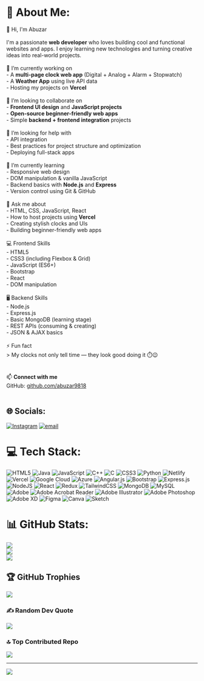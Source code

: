 # 💫 About Me:
👋 Hi, I'm Abuzar<br><br>I'm a passionate **web developer** who loves building cool and functional websites and apps. I enjoy learning new technologies and turning creative ideas into real-world projects.<br><br> 🔭 I’m currently working on<br>- A **multi-page clock web app** (Digital + Analog + Alarm + Stopwatch)<br>- A **Weather App** using live API data<br>- Hosting my projects on **Vercel**<br><br> 👯 I’m looking to collaborate on<br>- **Frontend UI design** and **JavaScript projects**<br>- **Open-source beginner-friendly web apps**<br>- Simple **backend + frontend integration** projects<br><br>🤝 I’m looking for help with<br>- API integration<br>- Best practices for project structure and optimization<br>- Deploying full-stack apps<br><br> 🌱 I’m currently learning<br>- Responsive web design<br>- DOM manipulation & vanilla JavaScript<br>- Backend basics with **Node.js** and **Express**<br>- Version control using Git & GitHub<br><br> 💬 Ask me about<br>- HTML, CSS, JavaScript, React<br>- How to host projects using **Vercel**<br>- Creating stylish clocks and UIs<br>- Building beginner-friendly web apps<br><br>💻 Frontend Skills<br>- HTML5<br>- CSS3 (including Flexbox & Grid)<br>- JavaScript (ES6+)<br>- Bootstrap<br>- React<br>- DOM manipulation<br><br> 🖥️ Backend Skills<br>- Node.js<br>- Express.js<br>- Basic MongoDB (learning stage)<br>- REST APIs (consuming & creating)<br>- JSON & AJAX basics<br><br>⚡ Fun fact<br>> My clocks not only tell time — they look good doing it ⏱️😉<br><br><br>📫 **Connect with me**  <br>GitHub: [github.com/abuzar9818](https://github.com/abuzar9818)  <br><br>


## 🌐 Socials:
[![Instagram](https://img.shields.io/badge/Instagram-%23E4405F.svg?logo=Instagram&logoColor=white)](https://instagram.com/abuzar9818) [![email](https://img.shields.io/badge/Email-D14836?logo=gmail&logoColor=white)](mailto:abuzarahmad678@gmail.com) 

# 💻 Tech Stack:
![HTML5](https://img.shields.io/badge/html5-%23E34F26.svg?style=for-the-badge&logo=html5&logoColor=white) ![Java](https://img.shields.io/badge/java-%23ED8B00.svg?style=for-the-badge&logo=openjdk&logoColor=white) ![JavaScript](https://img.shields.io/badge/javascript-%23323330.svg?style=for-the-badge&logo=javascript&logoColor=%23F7DF1E) ![C++](https://img.shields.io/badge/c++-%2300599C.svg?style=for-the-badge&logo=c%2B%2B&logoColor=white) ![C](https://img.shields.io/badge/c-%2300599C.svg?style=for-the-badge&logo=c&logoColor=white) ![CSS3](https://img.shields.io/badge/css3-%231572B6.svg?style=for-the-badge&logo=css3&logoColor=white) ![Python](https://img.shields.io/badge/python-3670A0?style=for-the-badge&logo=python&logoColor=ffdd54) ![Netlify](https://img.shields.io/badge/netlify-%23000000.svg?style=for-the-badge&logo=netlify&logoColor=#00C7B7) ![Vercel](https://img.shields.io/badge/vercel-%23000000.svg?style=for-the-badge&logo=vercel&logoColor=white) ![Google Cloud](https://img.shields.io/badge/GoogleCloud-%234285F4.svg?style=for-the-badge&logo=google-cloud&logoColor=white) ![Azure](https://img.shields.io/badge/azure-%230072C6.svg?style=for-the-badge&logo=microsoftazure&logoColor=white) ![Angular.js](https://img.shields.io/badge/angular.js-%23E23237.svg?style=for-the-badge&logo=angularjs&logoColor=white) ![Bootstrap](https://img.shields.io/badge/bootstrap-%238511FA.svg?style=for-the-badge&logo=bootstrap&logoColor=white) ![Express.js](https://img.shields.io/badge/express.js-%23404d59.svg?style=for-the-badge&logo=express&logoColor=%2361DAFB) ![NodeJS](https://img.shields.io/badge/node.js-6DA55F?style=for-the-badge&logo=node.js&logoColor=white) ![React](https://img.shields.io/badge/react-%2320232a.svg?style=for-the-badge&logo=react&logoColor=%2361DAFB) ![Redux](https://img.shields.io/badge/redux-%23593d88.svg?style=for-the-badge&logo=redux&logoColor=white) ![TailwindCSS](https://img.shields.io/badge/tailwindcss-%2338B2AC.svg?style=for-the-badge&logo=tailwind-css&logoColor=white) ![MongoDB](https://img.shields.io/badge/MongoDB-%234ea94b.svg?style=for-the-badge&logo=mongodb&logoColor=white) ![MySQL](https://img.shields.io/badge/mysql-4479A1.svg?style=for-the-badge&logo=mysql&logoColor=white) ![Adobe](https://img.shields.io/badge/adobe-%23FF0000.svg?style=for-the-badge&logo=adobe&logoColor=white) ![Adobe Acrobat Reader](https://img.shields.io/badge/Adobe%20Acrobat%20Reader-EC1C24.svg?style=for-the-badge&logo=Adobe%20Acrobat%20Reader&logoColor=white) ![Adobe Illustrator](https://img.shields.io/badge/adobe%20illustrator-%23FF9A00.svg?style=for-the-badge&logo=adobe%20illustrator&logoColor=white) ![Adobe Photoshop](https://img.shields.io/badge/adobe%20photoshop-%2331A8FF.svg?style=for-the-badge&logo=adobe%20photoshop&logoColor=white) ![Adobe XD](https://img.shields.io/badge/Adobe%20XD-470137?style=for-the-badge&logo=Adobe%20XD&logoColor=#FF61F6) ![Figma](https://img.shields.io/badge/figma-%23F24E1E.svg?style=for-the-badge&logo=figma&logoColor=white) ![Canva](https://img.shields.io/badge/Canva-%2300C4CC.svg?style=for-the-badge&logo=Canva&logoColor=white) ![Sketch](https://img.shields.io/badge/Sketch-FFB387?style=for-the-badge&logo=sketch&logoColor=black)
# 📊 GitHub Stats:
![](https://github-readme-stats.vercel.app/api?username=abuzar9818&theme=dark&hide_border=false&include_all_commits=true&count_private=false)<br/>
![](https://nirzak-streak-stats.vercel.app/?user=abuzar9818&theme=dark&hide_border=false)<br/>
![](https://github-readme-stats.vercel.app/api/top-langs/?username=abuzar9818&theme=dark&hide_border=false&include_all_commits=true&count_private=false&layout=compact)

## 🏆 GitHub Trophies
![](https://github-profile-trophy.vercel.app/?username=abuzar9818&theme=radical&no-frame=false&no-bg=true&margin-w=4)

### ✍️ Random Dev Quote
![](https://quotes-github-readme.vercel.app/api?type=horizontal&theme=radical)

### 🔝 Top Contributed Repo
![](https://github-contributor-stats.vercel.app/api?username=abuzar9818&limit=5&theme=dark&combine_all_yearly_contributions=true)

---
[![](https://visitcount.itsvg.in/api?id=abuzar9818&icon=0&color=0)](https://visitcount.itsvg.in)

<!-- Proudly created with GPRM ( https://gprm.itsvg.in ) -->
